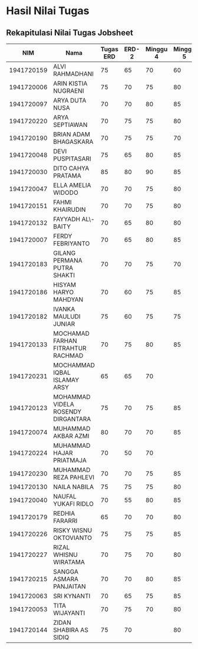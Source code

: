 # Hasil Nilai Tugas

## Rekapitulasi Nilai Tugas Jobsheet

| NIM        | Nama                               | Tugas ERD | ERD\-2 | Minggu 4 | Minggu 5 | Minggu 6 | Minggu 7 | Minggu 8 | UTS |
|------------|------------------------------------|-----------|--------|----------|----------|----------|----------|----------|-----|
| 1941720159 | ALVI RAHMADHANI                    | 75        | 65     | 70       | 60       | 70       | 65       | 75       | 70  | 
| 1941720006 | ARIN KISTIA NUGRAENI               | 75        | 70     | 75       | 80       | 75       | 75       | 80       | 70  |
| 1941720097 | ARYA DUTA NUSA                     | 70        | 70     | 80       | 85       | 85       | 70       | 75       | 60  |
| 1941720220 | ARYA SEPTIAWAN                     | 70        | 75     | 75       | 80       | 75       | 80       | 85       | 40  |
| 1941720190 | BRIAN ADAM BHAGASKARA              | 70        | 75     | 75       | 70       | 75       | 10       | 80       | 40  |
| 1941720048 | DEVI PUSPITASARI                   | 75        | 65     | 80       | 85       | 75       | 85       | 85       | 40  |
| 1941720030 | DITO CAHYA PRATAMA                 | 85        | 80     | 90       | 85       | 90       | 95       | 90       | 80  |
| 1941720047 | ELLA AMELIA WIDODO                 | 70        | 70     | 75       | 80       | 75       | 80       | 85       | 70  |
| 1941720151 | FAHMI KHAIRUDIN                    | 70        | 70     | 75       | 80       | 70       | 75       | 75       | 65  |
| 1941720132 | FAYYADH AL\\\-BAITY                | 70        | 65     | 80       | 80       | 75       | 80       | 85       | 50  |
| 1941720007 | FERDY FEBRIYANTO                   | 70        | 65     | 80       | 85       | 75       | 10       | 70       | 80  |
| 1941720183 | GILANG PERMANA PUTRA SHAKTI        | 70        | 70     | 75       | 70       | 75       | 75       | 75       | 40  |
| 1941720186 | HISYAM HARYO MAHDYAN               | 70        | 60     | 75       | 85       | 75       | 85       | 80       | 40  |
| 1941720182 | IVANKA MAULUDI JUNIAR              | 75        | 60     | 75       | 75       | 70       | 70       | 75       | 25  |
| 1941720133 | MOCHAMAD FARHAN FITRAHTUR RACHMAD  | 70        | 75     | 80       | 85       | 80       | 80       | 80       | 60  |
| 1941720231 | MOCHAMMAD IQBAL ISLAMAY ARSY       | 65        | 65     | 70       |          | 65       |          |          | 40  |
| 1941720123 | MOHAMMAD VIDELA ROSENDY DIRGANTARA | 75        | 70     | 75       | 85       | 70       | 80       | 75       | 40  |
| 1941720074 | MUHAMMAD AKBAR AZMI                | 80        | 70     | 70       | 85       | 70       | 80       | 70       | 30  |
| 1941720224 | MUHAMMAD HAJAR PRIATMAJA           | 70        | 50     | 70       |          | 75       |          | 75       | 10  |
| 1941720230 | MUHAMMAD REZA PAHLEVI              | 70        | 70     | 75       | 85       | 75       | 75       | 75       | 20  |
| 1941720130 | NAILA NABILA                       | 75        | 75     | 75       | 80       | 80       | 80       | 85       | 45  |
| 1941720040 | NAUFAL YUKAFI RIDLO                | 70        | 55     | 80       | 85       | 85       | 90       | 85       | 50  |
| 1941720179 | REDHIA FARARRI                     | 65        | 70     | 70       | 80       | 75       | 80       | 85       | 50  |
| 1941720226 | RISKY WISNU OKTOVIANTO             | 75        | 75     | 75       | 85       | 75       | 80       | 70       | 10  |
| 1941720227 | RIZAL WHISNU WIRATAMA              | 70        | 75     | 70       | 80       | 70       | 75       | 80       | 60  |
| 1941720215 | SANGGA ASMARA PANJAITAN            | 70        | 70     | 80       | 85       | 80       | 10       | 70       | 55  |
| 1941720063 | SRI KYNANTI                        | 70        | 65     | 75       | 85       | 70       | 80       | 80       | 50  |
| 1941720053 | TITA WIJAYANTI                     | 70        | 75     | 70       | 80       | 75       | 80       | 85       | 70  |
| 1941720144 | ZIDAN SHABIRA AS SIDIQ             | 75        | 70     |          | 80       | 70       | 80       | 85       | 50  |
